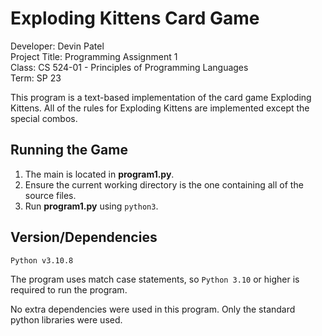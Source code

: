 Exploding Kittens Card Game
============================

Developer:        Devin Patel  
Project Title:    Programming Assignment 1  
Class:            CS 524-01 - Principles of Programming Languages  
Term:             SP 23  

This program is a text-based implementation of the card game Exploding Kittens.
All of the rules for Exploding Kittens are implemented except the special combos.  


Running the Game
------------------------

1. The main is located in **program1.py**.
2. Ensure the current working directory is the one containing all of the source files.
3. Run **program1.py** using `python3`.


Version/Dependencies
------------------------

`Python v3.10.8`  

The program uses match case statements, so `Python 3.10` or higher is required to run the program.  

No extra dependencies were used in this program. Only the standard python libraries were used.  
